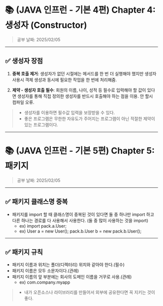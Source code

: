 # 📚 (JAVA 인프런 - 기본 4편) Chapter 4: 생성자 (Constructor)
> 공부 날짜: 2025/02/05

---

## ✅ 생성자 장점
1. **중복 호출 제거**: 생성자가 없던 시절에는 메서드를 한 번 더 실행해야 했지만 생성자 사용시 객체 생성과 동시에 필요한 작업을 한 번에 처리해줌.

2. **제약 - 생성자 호출 필수**: 회원의 이름, 나이, 성적 등 필수로 입력해야 할 값이 있다면 생성자를 통해 직접 정의한 생성자를 반드시 호출해야 하는 점을 이용. 안 할시 컴파일 오류.

> - 생성자를 이용하면 필수값 입력을 보장받을 수 있다.
> - 좋은 프로그램은 무한한 자유도가 주어지는 프로그램이 아닌 적절한 제약이 있는 프로그램이다.

---

# 📚 (JAVA 인프런 - 기본 5편) Chapter 5: 패키지
> 공부 날짜: 2025/02/05

---
## ✅ 패키지 클래스명 중복
- 패키지를 import 할 때 클래스명이 중복된 것이 있다면 둘 중 하나만 import 하고 다른 하나는 경로를 다 사용해서 사용한다. (둘 중 많이 사용하는 것을 import)
    - ex) import pack.a.User;
    - ex) User a = new User(); pack.b.User b = new pack.b.User();

---

## ✅ 패키지 규칙
- 패키지 이름과 위치는 폴더(디렉터리) 위치와 같아야 한다.(필수)
- 패키지 이름은 모두 소문자이다.(관례)
- 패키지 이름의 앞 부분에는 회사의 도메인 이름을 거꾸로 사용.(관례)
  - ex) com.company.myapp
> - 내가 오픈소스나 라이브러리를 만들어서 외부에 공유한다면 꼭 지키는 것이 좋다.
